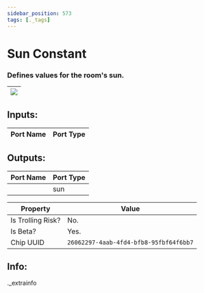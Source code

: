 ```yaml
---
sidebar_position: 573
tags: [._tags]
---
```


# Sun Constant


### Defines values for the room's sun.

| ![](https://images-ext-2.discordapp.net/external/MPmIaQzlEPmgGWlgi-WxBBXt0Bjv_zWPkg1y1f_sy3s/https/www.recroomcircuits.com/image/circuit/absolute-value?width=206&height=108) |
|-----|

## Inputs:
| Port Name | Port Type |
|-----------|-----------|

## Outputs:
| Port Name | Port Type |
|-----------|-----------|
|  | sun | 

| Property  | Value |
|-------------------|-----------|
| Is Trolling Risk? | No. |
| Is Beta? | Yes. |
| Chip UUID | `26062297-4aab-4fd4-bfb8-95fbf64f6bb7` |

## Info:
._extrainfo